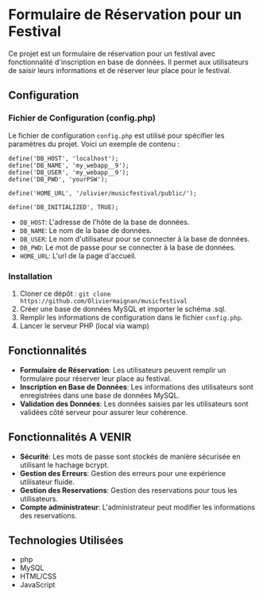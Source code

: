 # Formulaire de Réservation pour un Festival

Ce projet est un formulaire de réservation pour un festival avec fonctionnalité d'inscription en base de données. Il permet aux utilisateurs de saisir leurs informations et de réserver leur place pour le festival.

## Configuration

### Fichier de Configuration (config.php)

Le fichier de configuration `config.php` est utilisé pour spécifier les paramètres du projet. Voici un exemple de contenu :

```
define('DB_HOST', 'localhost');
define('DB_NAME', 'my_webapp__9');
define('DB_USER', 'my_webapp__9');
define('DB_PWD', 'yourPSW');

define('HOME_URL', '/olivier/musicfestival/public/');

define('DB_INITIALIZED', TRUE);
```

- `DB_HOST`: L'adresse de l'hôte de la base de données.
- `DB_NAME`: Le nom de la base de données.
- `DB_USER`: Le nom d'utilisateur pour se connecter à la base de données.
- `DB_PWD`: Le mot de passe pour se connecter à la base de données.
- `HOME_URL`: L'url de la page d'accueil.


### Installation

1. Cloner ce dépôt : `git clone https://github.com/Oliviermaignan/musicfestival`
2. Créer une base de données MySQL et importer le schéma .sql.
3. Remplir les informations de configuration dans le fichier `config.php`.
4. Lancer le serveur PHP (local via wamp)

## Fonctionnalités

- **Formulaire de Réservation**: Les utilisateurs peuvent remplir un formulaire pour réserver leur place au festival.
- **Inscription en Base de Données**: Les informations des utilisateurs sont enregistrées dans une base de données MySQL.
- **Validation des Données**: Les données saisies par les utilisateurs sont validées côté serveur pour assurer leur cohérence.

## Fonctionnalités A VENIR

- **Sécurité**: Les mots de passe sont stockés de manière sécurisée en utilisant le hachage bcrypt.
- **Gestion des Erreurs**: Gestion des erreurs pour une expérience utilisateur fluide.
- **Gestion des Reservations**: Gestion des reservations pour tous les utilisateurs.
- **Compte administrateur**: L'administrateur peut modifier les informations des reservations.

## Technologies Utilisées

- php
- MySQL
- HTML/CSS
- JavaScript
